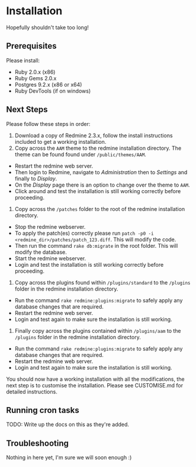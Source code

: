 # Installation

Hopefully shouldn't take too long!

## Prerequisites

Please install:

* Ruby 2.0.x (x86)
* Ruby Gems 2.0.x
* Postgres 9.2.x (x86 or x64)
* Ruby DevTools (if on windows)

## Next Steps

Please follow these steps in order:

1. Download a copy of Redmine 2.3.x, follow the install instructions included to get a working installation.
1. Copy across the `AAM` theme to the redmine installation directory. The theme can be found found under `/public/themes/AAM`.
  * Restart the redmine web server.
  * Then login to Redmine, navigate to _Administration_ then to _Settings_ and finally to _Display_.
  * On the _Display_ page there is an option to change over the theme to `AAM`.
  * Click around and test the installation is still working correctly before proceeding.
1. Copy across the `/patches` folder to the root of the redmine installation directory.
  * Stop the redmine webserver.
  * To apply the patch(es) correctly please run `patch -p0 -i <redmine_dir>/patches/patch_123.diff`. This will modify the code.
  * Then run the command `rake db:migrate` in the root folder. This will modify the database.
  * Start the redmine webserver.
  * Login and test the installation is still working correctly before proceeding.
1. Copy across the plugins found within `/plugins/standard` to the `/plugins` folder in the redmine installation directory.
  * Run the command `rake redmine:plugins:migrate` to safely apply any database changes that are required.
  * Restart the redmine web server.
  * Login and test again to make sure the installation is still working.
1. Finally copy across the plugins contained within `/plugins/aam` to the `/plugins` folder in the redmine installation directory.
  * Run the command `rake redmine:plugins:migrate` to safely apply any database changes that are required.
  * Restart the redmine web server.
  * Login and test again to make sure the installation is still working.

You should now have a working installation with all the modifications, the next step is to customise the installation. Please see CUSTOMISE.md for detailed instructions.

## Running cron tasks

TODO: Write up the docs on this as they're added.

## Troubleshooting

Nothing in here yet, I'm sure we will soon enough :)